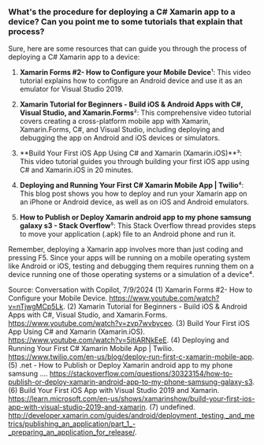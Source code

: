 ### What's the procedure for deploying a C# Xamarin app to a device? Can you point me to some tutorials that explain that process?

Sure, here are some resources that can guide you through the process of deploying a C# Xamarin app to a device:

1. **Xamarin Forms #2- How to Configure your Mobile Device**¹: This video tutorial explains how to configure an Android device and use it as an emulator for Visual Studio 2019.

2. **Xamarin Tutorial for Beginners - Build iOS & Android Apps with C#, Visual Studio, and Xamarin.Forms**²: This comprehensive video tutorial covers creating a cross-platform mobile app with Xamarin, Xamarin.Forms, C#, and Visual Studio, including deploying and debugging the app on Android and iOS devices or simulators.

3. **Build Your First iOS App Using C# and Xamarin (Xamarin.iOS)**³: This video tutorial guides you through building your first iOS app using C# and Xamarin.iOS in 20 minutes.

4. **Deploying and Running Your First C# Xamarin Mobile App | Twilio**⁴: This blog post shows you how to deploy and run your Xamarin app on an iPhone or Android device, as well as on iOS and Android emulators.

5. **How to Publish or Deploy Xamarin android app to my phone samsung galaxy s3 - Stack Overflow**⁵: This Stack Overflow thread provides steps to move your application (.apk) file to an Android phone and run it.

Remember, deploying a Xamarin app involves more than just coding and pressing F5. Since your apps will be running on a mobile operating system like Android or iOS, testing and debugging them requires running them on a device running one of those operating systems or a simulation of a device⁴.

Source: Conversation with Copilot, 7/9/2024
(1) Xamarin Forms #2- How to Configure your Mobile Device. https://www.youtube.com/watch?v=nTjwgMCp5Lk.
(2) Xamarin Tutorial for Beginners - Build iOS & Android Apps with C#, Visual Studio, and Xamarin.Forms. https://www.youtube.com/watch?v=zvp7wvbyceo.
(3) Build Your First iOS App Using C# and Xamarin (Xamarin.iOS). https://www.youtube.com/watch?v=5jtiARNkEeE.
(4) Deploying and Running Your First C# Xamarin Mobile App | Twilio. https://www.twilio.com/en-us/blog/deploy-run-first-c-xamarin-mobile-app.
(5) .net - How to Publish or Deploy Xamarin android app to my phone samsung .... https://stackoverflow.com/questions/30323154/how-to-publish-or-deploy-xamarin-android-app-to-my-phone-samsung-galaxy-s3.
(6) Build Your First iOS App with Visual Studio 2019 and Xamarin. https://learn.microsoft.com/en-us/shows/xamarinshow/build-your-first-ios-app-with-visual-studio-2019-and-xamarin.
(7) undefined. http://developer.xamarin.com/guides/android/deployment,_testing,_and_metrics/publishing_an_application/part_1_-_preparing_an_application_for_release/.
